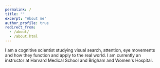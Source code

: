 ```yaml
---
permalink: /
title: ""
excerpt: "About me"
author_profile: true
redirect_from: 
  - /about/
  - /about.html
---
```

I am a cognitive scientist studying visual search, attention, eye movements and how they function and apply to the real world. 
I am currently an instructor at Harvard Medical School and  Brigham and Women's Hospital.


